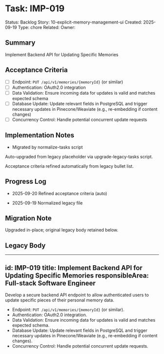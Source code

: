 # Task: IMP-019
Status: Backlog
Story: 10-explicit-memory-management-ui
Created: 2025-09-19
Type: chore
Related:
Owner:

## Summary
Implement Backend API for Updating Specific Memories

## Acceptance Criteria

- [ ] Endpoint: `PUT /api/v1/memories/{memoryId}` (or similar)
- [ ] Authentication: OAuth2.0 integration
- [ ] Data Validation: Ensure incoming data for updates is valid and matches expected schema
- [ ] Database Update: Update relevant fields in PostgreSQL and trigger necessary updates in Pinecone/Weaviate (e.g., re-embedding if content changes)
- [ ] Concurrency Control: Handle potential concurrent update requests

## Implementation Notes
- Migrated by normalize-tasks script

Auto-upgraded from legacy placeholder via upgrade-legacy-tasks script.


Acceptance criteria refined automatically from legacy bullet list.
## Progress Log
- 2025-09-20 Refined acceptance criteria (auto)

- 2025-09-19 Normalized legacy file
## Migration Note
Upgraded in-place; original legacy body retained below.

## Legacy Body
---
id: IMP-019
title: Implement Backend API for Updating Specific Memories
responsibleArea: Full-stack Software Engineer
---
Develop a secure backend API endpoint to allow authenticated users to update specific pieces of their personal memory data.
*   Endpoint: `PUT /api/v1/memories/{memoryId}` (or similar).
*   Authentication: OAuth2.0 integration.
*   Data Validation: Ensure incoming data for updates is valid and matches expected schema.
*   Database Update: Update relevant fields in PostgreSQL and trigger necessary updates in Pinecone/Weaviate (e.g., re-embedding if content changes).
*   Concurrency Control: Handle potential concurrent update requests.